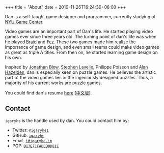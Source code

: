+++
title = "About"
date = 2019-11-26T16:24:39+08:00
+++

Dan is a self-taught game designer and programmer, currently studying at [NYU Game Center](https://gamecenter.nyu.edu/).

Video games are an important part of Dan's life. He started playing video games ever since three years old. The turning point of dan's life was when he played [Braid](http://braid-game.com/) and [Fez](http://www.fezgame.com/). These two games made him realize the importance of game design, and even small teams could make video games as great as triple A titles. From then on, he started learning game design on his own.

Inspired by [Jonathan Blow](https://twitter.com/Jonathan_Blow), [Stephen Lavelle](https://increpare.com/), Philippe Poisson and [Alan Hazelden](https://www.draknek.org/), dan is especially keen on puzzle games. He believes the artistic part of the video games lies in the ingeniously designed puzzles. Thus, a majority of his current works are puzzle games.

You could find dan's resume [here](/resume.pdf) [[中文版](/resume_cn.pdf)].

## Contact
`igaryhe` is the handle used by dan. You could contact him by:
- Twitter: [`@igaryhe1`](https://twitter.com/igaryhe1)
- GitHub: [`igaryhe`](https://github.com/igaryhe)
- Email: [`i#igaryhe.io`](mailto:i@igaryhe.io)
- PGP: [`B17E7CFADED8D81E`](/pubkey.asc)
